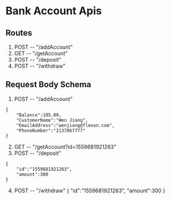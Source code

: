 # Bank Account Apis

## Routes

1. POST -- "/addAccount"
2. GET -- "/getAccount"
3. POST -- "/deposit"
4. POST -- "/withdraw"

## Request Body Schema

1. POST -- "/addAccount"

```
{
	"Balance":105.00,
	"CustomerName":"Wen Jiang",
	"EmailAddress":"wenjiang@flexon.com",
	"PhoneNumber":"2137867777"
}
```

2. GET -- "/getAccount?id=1559681921263"
3. POST -- "/deposit"

```
{
	"id":"1559681921263",
	"amount":300
}
```

4. POST -- "/withdraw"
   {
   "id":"1559681921263",
   "amount":300
   }
